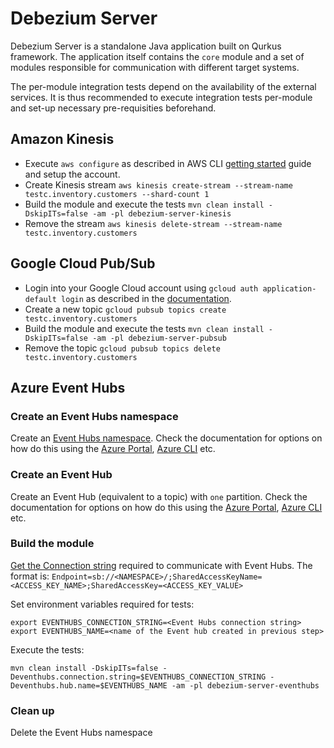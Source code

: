 # Debezium Server

Debezium Server is a standalone Java application built on Qurkus framework.
The application itself contains the `core` module and a set of modules responsible for communication with different target systems.

The per-module integration tests depend on the availability of the external services.
It is thus recommended to execute integration tests per-module and set-up necessary pre-requisities beforehand.

## Amazon Kinesis

* Execute `aws configure` as described in AWS CLI [getting started](https://github.com/aws/aws-cli#getting-started) guide and setup the account.
* Create Kinesis stream `aws kinesis create-stream --stream-name testc.inventory.customers --shard-count 1`
* Build the module and execute the tests `mvn clean install -DskipITs=false -am -pl debezium-server-kinesis`
* Remove the stream `aws kinesis delete-stream --stream-name testc.inventory.customers`

## Google Cloud Pub/Sub

* Login into your Google Cloud account using `gcloud auth application-default login` as described in the [documentation](https://cloud.google.com/sdk/gcloud/reference/auth/application-default).
* Create a new topic `gcloud pubsub topics create testc.inventory.customers`
* Build the module and execute the tests `mvn clean install -DskipITs=false -am -pl debezium-server-pubsub`
* Remove the topic `gcloud pubsub topics delete testc.inventory.customers`

## Azure Event Hubs

### Create an Event Hubs namespace

Create an [Event Hubs namespace](https://docs.microsoft.com/azure/event-hubs/event-hubs-features?WT.mc_id=debezium-docs-abhishgu#namespace). Check the documentation for options on how do this using the [Azure Portal](https://docs.microsoft.com/azure/event-hubs/event-hubs-create?WT.mc_id=debezium-docs-abhishgu#create-an-event-hubs-namespace), [Azure CLI](https://docs.microsoft.com/azure/event-hubs/event-hubs-quickstart-cli?WT.mc_id=debezium-docs-abhishgu#create-an-event-hubs-namespace) etc.

### Create an Event Hub

Create an Event Hub (equivalent to a topic) with `one` partition. Check the documentation for options on how do this using the [Azure Portal](https://docs.microsoft.com/azure/event-hubs/event-hubs-create?WT.mc_id=debezium-docs-abhishgu#create-an-event-hub), [Azure CLI](https://docs.microsoft.com/azure/event-hubs/event-hubs-quickstart-cli?WT.mc_id=debezium-docs-abhishgu#create-an-event-hub) etc. 

### Build the module

[Get the Connection string](https://docs.microsoft.com/azure/event-hubs/event-hubs-get-connection-string?WT.mc_id=debezium-docs-abhishgu) required to communicate with Event Hubs. The format is: `Endpoint=sb://<NAMESPACE>/;SharedAccessKeyName=<ACCESS_KEY_NAME>;SharedAccessKey=<ACCESS_KEY_VALUE>`

Set environment variables required for tests:

```shell
export EVENTHUBS_CONNECTION_STRING=<Event Hubs connection string>
export EVENTHUBS_NAME=<name of the Event hub created in previous step>
```

Execute the tests:

```shell
mvn clean install -DskipITs=false -Deventhubs.connection.string=$EVENTHUBS_CONNECTION_STRING -Deventhubs.hub.name=$EVENTHUBS_NAME -am -pl debezium-server-eventhubs
```

### Clean up

Delete the Event Hubs namespace
